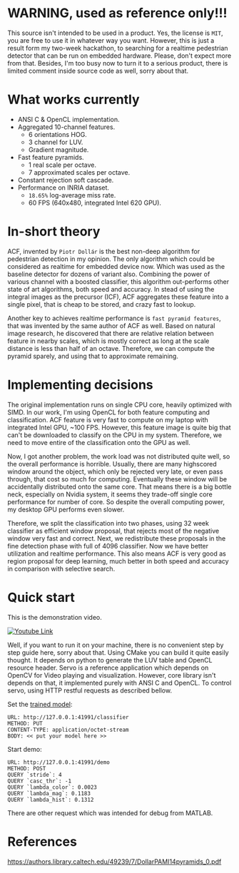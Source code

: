 # WARNING, used as reference only!!!

This source isn't intended to be used in a product. Yes, the license is `MIT`, you are
free to use it in whatever way you want. However, this is just a result form my
two-week hackathon, to searching for a realtime pedestrian detector that can be
run on embedded hardware. Please, don't expect more from that. Besides,  I'm too
busy now to turn it to a serious product, there is limited comment inside source
code as well, sorry about that.

# What works currently

- ANSI C & OpenCL implementation.
- Aggregated 10-channel features.
    - 6 orientations HOG.
    - 3 channel for LUV.
    - Gradient magnitude.
- Fast feature pyramids.
    - 1 real scale per octave.
    - 7 approximated scales per octave.
- Constant rejection soft cascade.
- Performance on INRIA dataset.
    - `18.65%` log-average miss rate.
    - 60 FPS (640x480, integrated Intel 620 GPU).

# In-short theory

ACF, invented by `Piotr Dollár` is the best non-deep algorithm for pedestrian
detection in my opinion. The only algorithm which could be considered as realtime for
embedded device now. Which was used as the baseline detector for dozens of variant
also. Combining the power of various channel with a boosted classifier, this algorithm
out-performs other state of art algorithms, both speed and accuracy. In stead of using
the integral images as the precursor (ICF), ACF aggregates these feature into a single
pixel, that is cheap to be stored, and crazy fast to lookup.

Another key to achieves realtime performance is `fast pyramid features`, that
was invented by the same author of ACF as well. Based on natural image research, he
discovered that there are relative relation between feature in nearby scales, which
is mostly correct as long at the scale distance is less than half of an octave. Therefore,
we can compute the pyramid sparely, and using that to approximate remaining.

# Implementing decisions

The original implementation runs on single CPU core, heavily optimized with SIMD. In
our work, I'm using OpenCL for both feature computing and classification. ACF feature
is very fast to compute on my laptop with integrated Intel GPU, ~100 FPS. However, this
feature image is quite big that can't be downloaded to classify on the CPU in my system.
Therefore, we need to move entire of the classification onto the GPU as well.

Now, I got another problem, the work load was not distributed quite well, so the overall
performance is horrible. Usually, there are many highscored window around the object,
which only be rejected very late, or even pass through, that cost so much for computing.
Eventually these window will be accidentally distributed onto the same core. That means
there is a big bottle neck, especially on Nvidia system, it seems they trade-off single core
performance for number of core. So despite the overall computing power, my desktop
GPU performs even slower.

Therefore, we split the classification into two phases, using 32 week classifier as efficient
window proposal, that rejects most of the negative window very fast and correct. Next,
we redistribute these proposals in the fine detection phase with full of 4096 classifier. Now
we have better utilization and realtime performance. This also means ACF is very good as
region proposal for deep learning, much better in both speed and accuracy in comparison
with selective search.

# Quick start

This is the demonstration video.

[![Youtube Link](https://img.youtube.com/vi/DNJVN_bm9BM/0.jpg)](https://www.youtube.com/watch?v=DNJVN_bm9BM)

Well, if you want to run it on your machine, there is no convenient step by step guide here,
sorry about that. Using CMake you can build it quite easily thought. It depends on python
to generate the LUV table and OpenCL resource header. Servo is a reference application
which depends on OpenCV for Video playing and visualization. However, core library isn't
depends on that, it implemented purely with ANSI C and OpenCL. To control servo, using
HTTP restful requests as described bellow.

Set the [trained model](https://raw.githubusercontent.com/yakiro-nvg/yapd/master/clf.bin):
```
URL: http://127.0.0.1:41991/classifier
METHOD: PUT
CONTENT-TYPE: application/octet-stream
BODY: << put your model here >>
```

Start demo:
```
URL: http://127.0.0.1:41991/demo
METHOD: POST
QUERY `stride`: 4
QUERY `casc_thr`: -1
QUERY `lambda_color`: 0.0023
QUERY `lambda_mag`: 0.1183
QUERY `lambda_hist`: 0.1312
```

There are other request which was intended for debug from MATLAB.

# References

https://authors.library.caltech.edu/49239/7/DollarPAMI14pyramids_0.pdf
